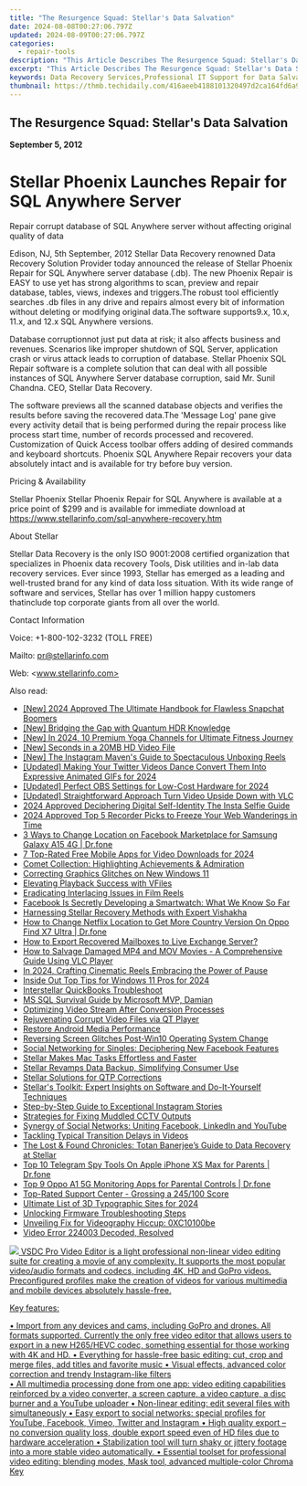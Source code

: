 ```yaml
---
title: "The Resurgence Squad: Stellar's Data Salvation"
date: 2024-08-08T00:27:06.797Z
updated: 2024-08-09T00:27:06.797Z
categories:
  - repair-tools
description: "This Article Describes The Resurgence Squad: Stellar's Data Salvation"
excerpt: "This Article Describes The Resurgence Squad: Stellar's Data Salvation"
keywords: Data Recovery Services,Professional IT Support for Data Salvation,Stellar Data Recovery Solutions,Data Salvation Services,Reviving Lost Data,Restoring Critical Information,Expert Data Recovery Team
thumbnail: https://thmb.techidaily.com/416aeeb4188101320497d2ca164fd6a9ed87803b69670867cf0671d294f1cd7b.jpg
---
```


## The Resurgence Squad: Stellar's Data Salvation

**September 5, 2012**

# **Stellar Phoenix Launches Repair for SQL Anywhere Server**

 Repair corrupt database of SQL Anywhere server without affecting original quality of data

 Edison, NJ, 5th September, 2012 Stellar Data Recovery renowned Data Recovery Solution Provider today announced the release of Stellar Phoenix Repair for SQL Anywhere server database (.db). The new Phoenix Repair is EASY to use yet has strong algorithms to scan, preview and repair database, tables, views, indexes and triggers.The robust tool efficiently searches .db files in any drive and repairs almost every bit of information without deleting or modifying original data.The software supports9.x, 10.x, 11.x, and 12.x SQL Anywhere versions.

 Database corruptionnot just put data at risk; it also affects business and revenues. Scenarios like improper shutdown of SQL Server, application crash or virus attack leads to corruption of database. Stellar Phoenix SQL Repair software is a complete solution that can deal with all possible instances of SQL Anywhere Server database corruption, said Mr. Sunil Chandna. CEO, Stellar Data Recovery.

 The software previews all the scanned database objects and verifies the results before saving the recovered data.The 'Message Log' pane give every activity detail that is being performed during the repair process like process start time, number of records processed and recovered. Customization of Quick Access toolbar offers adding of desired commands and keyboard shortcuts. Phoenix SQL Anywhere Repair recovers your data absolutely intact and is available for try before buy version.

Pricing & Availability

 Stellar Phoenix Stellar Phoenix Repair for SQL Anywhere is available at a price point of $299 and is available for immediate download at <https://www.stellarinfo.com/sql-anywhere-recovery.htm>

About Stellar

 Stellar Data Recovery is the only ISO 9001:2008 certified organization that specializes in Phoenix data recovery Tools, Disk utilities and in-lab data recovery services. Ever since 1993, Stellar has emerged as a leading and well-trusted brand for any kind of data loss situation. With its wide range of software and services, Stellar has over 1 million happy customers thatinclude top corporate giants from all over the world.

Contact Information

Voice: +1-800-102-3232 (TOLL FREE)

Mailto: <pr@stellarinfo.com>

 Web: <www.stellarinfo.com>


<ins class="adsbygoogle"
     style="display:block"
     data-ad-format="autorelaxed"
     data-ad-client="ca-pub-7571918770474297"
     data-ad-slot="1223367746"></ins>



<ins class="adsbygoogle"
     style="display:block"
     data-ad-client="ca-pub-7571918770474297"
     data-ad-slot="8358498916"
     data-ad-format="auto"
     data-full-width-responsive="true"></ins>

<span class="atpl-alsoreadstyle">Also read:</span>
<div><ul>
<li><a href="https://snapchat-videos.techidaily.com/new-2024-approved-the-ultimate-handbook-for-flawless-snapchat-boomers/"><u>[New] 2024 Approved  The Ultimate Handbook for Flawless Snapchat Boomers</u></a></li>
<li><a href="https://extra-resources.techidaily.com/new-bridging-the-gap-with-quantum-hdr-knowledge/"><u>[New] Bridging the Gap with Quantum HDR Knowledge</u></a></li>
<li><a href="https://youtube-webster.techidaily.com/n-2024-10-premium-yoga-channels-for-ultimate-fitness-journey/"><u>[New] In 2024, 10 Premium Yoga Channels for Ultimate Fitness Journey</u></a></li>
<li><a href="https://extra-support.techidaily.com/new-seconds-in-a-20mb-hd-video-file/"><u>[New] Seconds in a 20MB HD Video File</u></a></li>
<li><a href="https://some-guidance.techidaily.com/new-the-instagram-mavens-guide-to-spectaculous-unboxing-reels/"><u>[New] The Instagram Maven's Guide to Spectaculous Unboxing Reels</u></a></li>
<li><a href="https://twitter-videos.techidaily.com/updated-making-your-twitter-videos-dance-convert-them-into-expressive-animated-gifs-for-2024/"><u>[Updated] Making Your Twitter Videos Dance  Convert Them Into Expressive Animated GIFs for 2024</u></a></li>
<li><a href="https://screen-capture.techidaily.com/updated-perfect-obs-settings-for-low-cost-hardware-for-2024/"><u>[Updated] Perfect OBS Settings for Low-Cost Hardware for 2024</u></a></li>
<li><a href="https://visual-screen-recording.techidaily.com/updated-straightforward-approach-turn-video-upside-down-with-vlc/"><u>[Updated] Straightforward Approach  Turn Video Upside Down with VLC</u></a></li>
<li><a href="https://instagram-video-recordings.techidaily.com/2024-approved-deciphering-digital-self-identity-the-insta-selfie-guide/"><u>2024 Approved  Deciphering Digital Self-Identity  The Insta Selfie Guide</u></a></li>
<li><a href="https://video-screen-grab.techidaily.com/2024-approved-top-5-recorder-picks-to-freeze-your-web-wanderings-in-time/"><u>2024 Approved  Top 5 Recorder Picks to Freeze Your Web Wanderings in Time</u></a></li>
<li><a href="https://location-fake.techidaily.com/3-ways-to-change-location-on-facebook-marketplace-for-samsung-galaxy-a15-4g-drfone-by-drfone-virtual-android/"><u>3 Ways to Change Location on Facebook Marketplace for Samsung Galaxy A15 4G | Dr.fone</u></a></li>
<li><a href="https://youtube-zero.techidaily.com/-rated-free-mobile-apps-for-video-downloads-for-2024/"><u>7 Top-Rated Free Mobile Apps for Video Downloads for 2024</u></a></li>
<li><a href="https://data-wizards.techidaily.com/comet-collection-highlighting-achievements-and-admiration/"><u>Comet Collection: Highlighting Achievements & Admiration</u></a></li>
<li><a href="https://data-wizards.techidaily.com/correcting-graphics-glitches-on-new-windows-11/"><u>Correcting Graphics Glitches on New Windows 11</u></a></li>
<li><a href="https://data-wizards.techidaily.com/elevating-playback-success-with-vfiles/"><u>Elevating Playback Success with VFiles</u></a></li>
<li><a href="https://data-wizards.techidaily.com/eradicating-interlacing-issues-in-film-reels/"><u>Eradicating Interlacing Issues in Film Reels</u></a></li>
<li><a href="https://facebook.techidaily.com/facebook-is-secretly-developing-a-smartwatch-what-we-know-so-far/"><u>Facebook Is Secretly Developing a Smartwatch: What We Know So Far</u></a></li>
<li><a href="https://data-wizards.techidaily.com/harnessing-stellar-recovery-methods-with-expert-vishakha/"><u>Harnessing Stellar Recovery Methods with Expert Vishakha</u></a></li>
<li><a href="https://fake-location.techidaily.com/how-to-change-netflix-location-to-get-more-country-version-on-oppo-find-x7-ultra-drfone-by-drfone-virtual-android/"><u>How to Change Netflix Location to Get More Country Version On Oppo Find X7 Ultra | Dr.fone</u></a></li>
<li><a href="https://data-wizards.techidaily.com/how-to-export-recovered-mailboxes-to-live-exchange-server/"><u>How to Export Recovered Mailboxes to Live Exchange Server?</u></a></li>
<li><a href="https://data-wizards.techidaily.com/how-to-salvage-damaged-mp4-and-mov-movies-a-comprehensive-guide-using-vlc-player/"><u>How to Salvage Damaged MP4 and MOV Movies - A Comprehensive Guide Using VLC Player</u></a></li>
<li><a href="https://instagram-video-files.techidaily.com/in-2024-crafting-cinematic-reels-embracing-the-power-of-pause/"><u>In 2024, Crafting Cinematic Reels  Embracing the Power of Pause</u></a></li>
<li><a href="https://extra-skills.techidaily.com/inside-out-top-tips-for-windows-11-pros-for-2024/"><u>Inside Out  Top Tips for Windows 11 Pros for 2024</u></a></li>
<li><a href="https://data-wizards.techidaily.com/interstellar-quickbooks-troubleshoot/"><u>Interstellar QuickBooks Troubleshoot</u></a></li>
<li><a href="https://data-wizards.techidaily.com/ms-sql-survival-guide-by-microsoft-mvp-damian/"><u>MS SQL Survival Guide by Microsoft MVP, Damian</u></a></li>
<li><a href="https://data-wizards.techidaily.com/optimizing-video-stream-after-conversion-processes/"><u>Optimizing Video Stream After Conversion Processes</u></a></li>
<li><a href="https://data-wizards.techidaily.com/rejuvenating-corrupt-video-files-via-qt-player/"><u>Rejuvenating Corrupt Video Files via QT Player</u></a></li>
<li><a href="https://data-wizards.techidaily.com/restore-android-media-performance/"><u>Restore Android Media Performance</u></a></li>
<li><a href="https://data-wizards.techidaily.com/reversing-screen-glitches-post-win10-operating-system-change/"><u>Reversing Screen Glitches Post-Win10 Operating System Change</u></a></li>
<li><a href="https://facebook.techidaily.com/social-networking-for-singles-deciphering-new-facebook-features/"><u>Social Networking for Singles: Deciphering New Facebook Features</u></a></li>
<li><a href="https://data-wizards.techidaily.com/stellar-makes-mac-tasks-effortless-and-faster/"><u>Stellar Makes Mac Tasks Effortless and Faster</u></a></li>
<li><a href="https://data-wizards.techidaily.com/stellar-revamps-data-backup-simplifying-consumer-use/"><u>Stellar Revamps Data Backup, Simplifying Consumer Use</u></a></li>
<li><a href="https://data-wizards.techidaily.com/stellar-solutions-for-qtp-corrections/"><u>Stellar Solutions for QTP Corrections</u></a></li>
<li><a href="https://data-wizards.techidaily.com/stellars-toolkit-expert-insights-on-software-and-do-it-yourself-techniques/"><u>Stellar's Toolkit: Expert Insights on Software and Do-It-Yourself Techniques</u></a></li>
<li><a href="https://instagram-clips.techidaily.com/step-by-step-guide-to-exceptional-instagram-stories/"><u>Step-by-Step Guide to Exceptional Instagram Stories</u></a></li>
<li><a href="https://data-wizards.techidaily.com/strategies-for-fixing-muddled-cctv-outputs/"><u>Strategies for Fixing Muddled CCTV Outputs</u></a></li>
<li><a href="https://data-wizards.techidaily.com/synergy-of-social-networks-uniting-facebook-linkedin-and-youtube/"><u>Synergy of Social Networks: Uniting Facebook, LinkedIn and YouTube</u></a></li>
<li><a href="https://data-wizards.techidaily.com/tackling-typical-transition-delays-in-videos/"><u>Tackling Typical Transition Delays in Videos</u></a></li>
<li><a href="https://data-wizards.techidaily.com/the-lost-and-found-chronicles-totan-banerjees-guide-to-data-recovery-at-stellar/"><u>The Lost & Found Chronicles: Totan Banerjee’s Guide to Data Recovery at Stellar</u></a></li>
<li><a href="https://ios-location-track.techidaily.com/top-10-telegram-spy-tools-on-apple-iphone-xs-max-for-parents-drfone-by-drfone-virtual-ios/"><u>Top 10 Telegram Spy Tools On Apple iPhone XS Max for Parents | Dr.fone</u></a></li>
<li><a href="https://android-location-track.techidaily.com/top-9-oppo-a1-5g-monitoring-apps-for-parental-controls-drfone-by-drfone-virtual-android/"><u>Top 9 Oppo A1 5G Monitoring Apps for Parental Controls | Dr.fone</u></a></li>
<li><a href="https://data-wizards.techidaily.com/top-rated-support-center-grossing-a-245100-score/"><u>Top-Rated Support Center - Grossing a 245/100 Score</u></a></li>
<li><a href="https://some-tips.techidaily.com/ultimate-list-of-3d-typographic-sites-for-2024/"><u>Ultimate List of 3D Typographic Sites for 2024</u></a></li>
<li><a href="https://data-wizards.techidaily.com/unlocking-firmware-troubleshooting-steps/"><u>Unlocking Firmware Troubleshooting Steps</u></a></li>
<li><a href="https://data-wizards.techidaily.com/unveiling-fix-for-videography-hiccup-0xc10100be/"><u>Unveiling Fix for Videography Hiccup: 0XC10100be</u></a></li>
<li><a href="https://data-wizards.techidaily.com/video-error-224003-decoded-resolved/"><u>Video Error 224003 Decoded, Resolved</u></a></li>
</ul></div>

<!-- affiliate ads begin -->
<a href="https://secure.2checkout.com/order/checkout.php?PRODS=4693127&QTY=1&AFFILIATE=108875&CART=1"><img src="https://www.videosoftdev.com/images/video_editor/screenshots/1.jpg" border="0">
VSDC Pro Video Editor is a light professional non-linear video editing suite for creating a movie of any complexity. It supports the most popular video/audio formats and codecs, including 4K, HD and GoPro videos. Preconfigured profiles make the creation of videos for various multimedia and mobile devices absolutely hassle-free.

Key features:

•	Import from any devices and cams, including GoPro and drones. All formats supported. Сurrently the only free video editor that allows users to export in a new H265/HEVC codec, something essential for those working with 4K and HD.
•	Everything for hassle-free basic editing: cut, crop and merge files, add titles and favorite music
•	Visual effects, advanced color correction and trendy Instagram-like filters   
•	All multimedia processing done from one app: video editing capabilities reinforced by  a video converter, a screen capture, a video capture, a disc burner and a YouTube uploader
•	Non-linear editing: edit several files with simultaneously 
•	Easy export to social networks: special profiles for YouTube, Facebook, Vimeo, Twitter and Instagram
•	High quality export – no conversion quality loss, double export speed even of HD files due to hardware acceleration
•	Stabilization tool will turn shaky or jittery footage into a more stable video automatically. 
•	Essential toolset for professional video editing: blending modes, Mask tool, advanced multiple-color Chroma Key  
</a>
<!-- affiliate ads end -->
